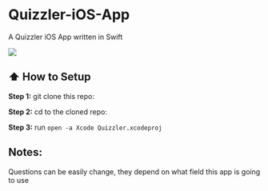 # Quizzler-iOS-App
A Quizzler iOS App written in Swift

<img src="https://thumbs.gfycat.com/FarawayEnormousDarwinsfox-size_restricted.gif" />

## :arrow_up: How to Setup

**Step 1:** git clone this repo:

**Step 2:** cd to the cloned repo:

**Step 3:** run `open -a Xcode Quizzler.xcodeproj`

## Notes: 
Questions can be easily change, they depend on what field this app is going to use
